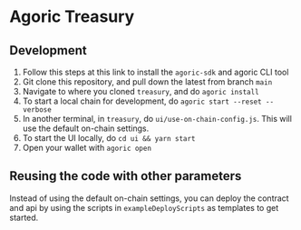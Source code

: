 # Agoric Treasury

## Development

1. Follow this steps at this link to install the `agoric-sdk` and agoric CLI tool
2. Git clone this repository, and pull down the latest from branch
   `main`
3. Navigate to where you cloned `treasury`, and do `agoric install`
4. To start a local chain for development, do `agoric start --reset --verbose`
5. In another terminal, in `treasury`, do
   `ui/use-on-chain-config.js`. This will use the default on-chain settings.
6. To start the UI locally, do `cd ui && yarn start`
7. Open your wallet with `agoric open`

## Reusing the code with other parameters

Instead of using the default on-chain settings, you can deploy the
contract and api by using the scripts in `exampleDeployScripts` as
templates to get started.
